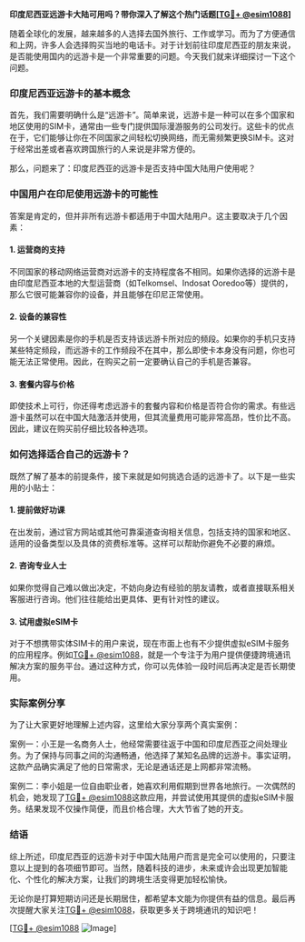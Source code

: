 **印度尼西亚远游卡大陆可用吗？带你深入了解这个热门话题[[TG💪+ @esim1088](https://t.me/s/esim1088)]**

随着全球化的发展，越来越多的人选择去国外旅行、工作或学习。而为了方便通信和上网，许多人会选择购买当地的电话卡。对于计划前往印度尼西亚的朋友来说，是否能使用国内的远游卡是一个非常重要的问题。今天我们就来详细探讨一下这个问题。

### 印度尼西亚远游卡的基本概念

首先，我们需要明确什么是“远游卡”。简单来说，远游卡是一种可以在多个国家和地区使用的SIM卡，通常由一些专门提供国际漫游服务的公司发行。这些卡的优点在于，它们能够让你在不同国家之间轻松切换网络，而无需频繁更换SIM卡。这对于经常出差或者喜欢跨国旅行的人来说是非常方便的。

那么，问题来了：印度尼西亚的远游卡是否支持中国大陆用户使用呢？

### 中国用户在印尼使用远游卡的可能性

答案是肯定的，但并非所有远游卡都适用于中国大陆用户。这主要取决于几个因素：

#### 1. **运营商的支持**
   不同国家的移动网络运营商对远游卡的支持程度各不相同。如果你选择的远游卡是由印度尼西亚本地的大型运营商（如Telkomsel、Indosat Ooredoo等）提供的，那么它很可能兼容你的设备，并且能够在印尼正常使用。

#### 2. **设备的兼容性**
   另一个关键因素是你的手机是否支持该远游卡所对应的频段。如果你的手机只支持某些特定频段，而远游卡的工作频段不在其中，那么即使卡本身没有问题，你也可能无法正常使用。因此，在购买之前一定要确认自己的手机是否兼容。

#### 3. **套餐内容与价格**
   即使技术上可行，你还得考虑远游卡的套餐内容和价格是否符合你的需求。有些远游卡虽然可以在中国大陆激活并使用，但其流量费用可能非常高昂，性价比不高。因此，建议在购买前仔细比较各种选项。

### 如何选择适合自己的远游卡？

既然了解了基本的前提条件，接下来就是如何挑选合适的远游卡了。以下是一些实用的小贴士：

#### 1. **提前做好功课**
   在出发前，通过官方网站或其他可靠渠道查询相关信息，包括支持的国家和地区、适用的设备类型以及具体的资费标准等。这样可以帮助你避免不必要的麻烦。

#### 2. **咨询专业人士**
   如果你觉得自己难以做出决定，不妨向身边有经验的朋友请教，或者直接联系相关客服进行咨询。他们往往能给出更具体、更有针对性的建议。

#### 3. **试用虚拟eSIM卡**
   对于不想携带实体SIM卡的用户来说，现在市面上也有不少提供虚拟eSIM卡服务的应用程序。例如[TG💪+ @esim1088](https://t.me/s/esim1088)，就是一个专注于为用户提供便捷跨境通讯解决方案的服务平台。通过这种方式，你可以先体验一段时间后再决定是否长期使用。

### 实际案例分享

为了让大家更好地理解上述内容，这里给大家分享两个真实案例：

案例一：小王是一名商务人士，他经常需要往返于中国和印度尼西亚之间处理业务。为了保持与同事之间的沟通畅通，他选择了某知名品牌的远游卡。事实证明，这款产品确实满足了他的日常需求，无论是通话还是上网都非常流畅。

案例二：李小姐是一位自由职业者，她喜欢利用假期到世界各地旅行。一次偶然的机会，她发现了[TG💪+ @esim1088](https://t.me/s/esim1088)这款应用，并尝试使用其提供的虚拟eSIM卡服务。结果发现不仅操作简便，而且价格合理，大大节省了她的开支。

### 结语

综上所述，印度尼西亚的远游卡对于中国大陆用户而言是完全可以使用的，只要注意以上提到的各项细节即可。当然，随着科技的进步，未来或许会出现更加智能化、个性化的解决方案，让我们的跨境生活变得更加轻松愉快。

无论你是打算短期访问还是长期居住，都希望本文能为你提供有益的信息。最后再次提醒大家关注[TG💪+ @esim1088](https://t.me/s/esim1088)，获取更多关于跨境通讯的知识吧！

[[TG💪+ @esim1088](https://t.me/s/esim1088) ![Image](https://i.postimg.cc/4NQfJmqS/Snipaste-2025-05-13-00-14-12.png)]